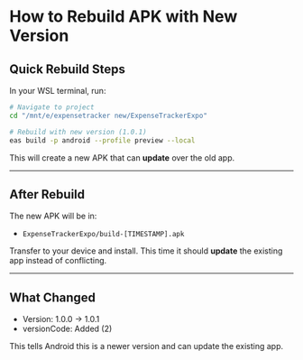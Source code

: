 # How to Rebuild APK with New Version

## Quick Rebuild Steps

In your WSL terminal, run:

```bash
# Navigate to project
cd "/mnt/e/expensetracker new/ExpenseTrackerExpo"

# Rebuild with new version (1.0.1)
eas build -p android --profile preview --local
```

This will create a new APK that can **update** over the old app.

---

## After Rebuild

The new APK will be in:
- `ExpenseTrackerExpo/build-[TIMESTAMP].apk`

Transfer to your device and install. This time it should **update** the existing app instead of conflicting.

---

## What Changed

- Version: 1.0.0 → 1.0.1
- versionCode: Added (2)

This tells Android this is a newer version and can update the existing app.

